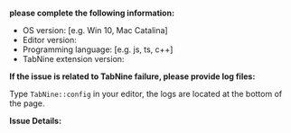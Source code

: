 **please complete the following information:**	
 - OS version: [e.g. Win 10, Mac Catalina]	
 - Editor version:	
 - Programming language: [e.g. js, ts, c++]	
 - TabNine extension version:
 
 **If the issue is related to TabNine failure, please provide log files:**	

 Type `TabNine::config` in your editor, the logs are located at the bottom of the page.


**Issue Details:**
